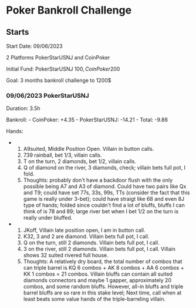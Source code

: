 # Poker Bankroll Challenge

## Starts
Start Date: 09/06/2023

2 Platforms PokerStarUSNJ and CoinPoker

Initial Fund: PokerStarUSNJ 100$, CoinPoker 200$

Goal: 3 months bankroll challenge to 1200$

### 09/06/2023 PokerStarUSNJ ###
Duration: 3.5h

Bankroll:
	- CoinPoker: +4.35
	- PokerStarUSNJ: -14.21
	- Total: -9.86

Hands:

- 
	1. A9suited, Middle Position Open. Villain in button calls.
	1. 739 rainball, bet 1/3, villain calls.
	1. T on the turn, 2 diamonds, bet 1/2, villain calls.
	1. Q of diamond on the river, 3 diamonds, check; villain bets full pot, I fold.
	1. Thoughts: probably don't have a backdoor flush with the only possible being A7 and A3 of diamond. Could have two pairs like Qx and T9; could have set 77s, 33s, 99s, TTs (consider the fact that this game is really under 3-bet); could have straigt like 68 and even 8J type of hands; folded since couldn't find a lot of bluffs, bluffs I can think of is 78 and 89; large river bet when I bet 1/2 on the turn is really under bluffed.
-
	1. JKoff, Villain late position open, I am in button call.
	1. K32, 3 and 2 are diamond. Villain bets full pot, I call.
	1. Q on the turn, still 2 diamonds. Villain bets full pot, I call.
	1. 3 on the river, still 2 diamonds. Villain bets full pot, I call. Villain shows 32 suited rivered full house.
	1. Thoughts: A relatively dry board, the total number of combos that can triple barrel is KQ 6 combos + AK 8 combos + AA 6 combos + KK 1 combos = 21 combos. Villain bluffs can contain all suited diamonds connectors and maybe 1 gapper, approximately 20 combos, and some random bluffs. However, all-in bluffs and triple barrel bluffs are so rare in this stake level; Next time, call when at least beats some value hands of the triple-barreling villain.

